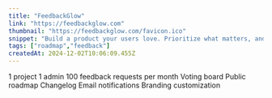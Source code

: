 ```yaml
---
title: "FeedbackGlow"
link: "https://feedbackglow.com"
thumbnail: "https://feedbackglow.com/favicon.ico"
snippet: "Build a product your users love. Prioritize what matters, and drive product excellence"
tags: ["roadmap","feedback"]
createdAt: 2024-12-02T10:06:09.455Z
---
```

1 project
1 admin
100 feedback requests per month
Voting board
Public roadmap
Changelog
Email notifications
Branding customization
